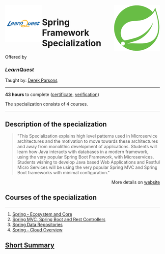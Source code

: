 <a href="https://www.coursera.org/specializations/spring-framework">
  <img src="/img/Spring_Framework_Specialization_logo.png" width="150" align="right">
</a>

<div width="120", height="120">
<img src="/img/LearnQuest_logo.png" width="120" align="left">
</div>
  
# Spring Framework Specialization

Offered by 
### *LearnQuest*

Taught by: [Derek Parsons](https://www.coursera.org/instructor/~82638970)

---

**43 hours** to complete ([certificate](./Coursera_Certificate_), 
[verification](https://coursera.org/verify/))

The specialization consists of 4 courses.

---

## Description of the specialization

>"This Specialization explains high level patterns used in Microservice architectures and the motivation to move towards these architectures and away from monolithic development of applications. Students will learn how Java interacts with databases in a modern framework, using the very popular Spring Boot Framework, with Microservices. Students wishing to develop Java based Web Applications and Restful Micro Services will be using the very popular Spring MVC and Spring Boot frameworks with minimal configuration."

<p align="right">More details on <a href="https://www.coursera.org/specializations/spring-framework">website</a></p>

## Courses of the specialization

---

1. [Spring - Ecosystem and Core](./Spring%20-%20Ecosystem%20and%20Core)
2. [Spring MVC, Spring Boot and Rest Controllers](./)
3. [Spring Data Repositories](./)
4. [Spring - Cloud Overview](./)

## [Short Summary](./Slides/README.md)
